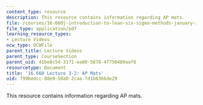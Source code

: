 ```yaml
---
content_type: resource
description: This resource contains information regarding AP mats.
file: /courses/16-660j-introduction-to-lean-six-sigma-methods-january-iap-2012/799bedcc88e950a02caafd1b6366de29_MIT6_660JIAP12_3-2APVari.pdf
file_type: application/pdf
learning_resource_types:
- Lecture Videos
ocw_type: OCWFile
parent_title: Lecture Videos
parent_type: CourseSection
parent_uid: 41be8c54-3171-ea80-5878-4f750489aaf0
resourcetype: Document
title: '16.660 Lecture 3-2: AP Mats'
uid: 799bedcc-88e9-50a0-2caa-fd1b6366de29
---
```

This resource contains information regarding AP mats.


